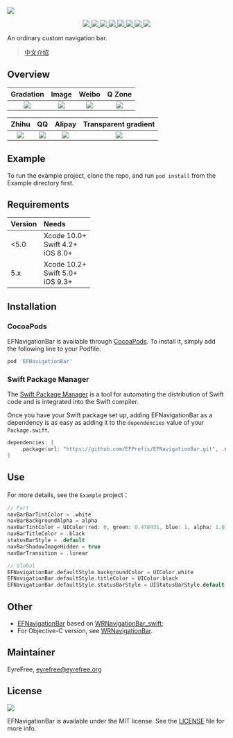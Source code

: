 ![](https://raw.githubusercontent.com/EFPrefix/EFNavigationBar/master/Assets/EFNavigationBar.png)

<p align="center">
    <a href="https://travis-ci.org/EFPrefix/EFNavigationBar">
    	<img src="https://img.shields.io/travis/EFPrefix/EFNavigationBar.svg">
    </a>
    <a href="https://swiftpackageindex.com/EFPrefix/EFNavigationBar">
        <img src="https://img.shields.io/badge/SPM-ready-orange.svg">
    </a>
    <a href="https://cocoapods.org/pods/EFNavigationBar">
    	<img src="https://img.shields.io/cocoapods/v/EFNavigationBar.svg?style=flat">
    </a>
    <a href="https://cocoapods.org/pods/EFNavigationBar">
    	<img src="https://img.shields.io/cocoapods/p/EFNavigationBar.svg?style=flat">
    </a>
    <a href="https://github.com/apple/swift">
    	<img src="https://img.shields.io/badge/language-swift-orange.svg">
    </a>
    <a href="https://raw.githubusercontent.com/EFPrefix/EFNavigationBar/master/LICENSE">
    	<img src="https://img.shields.io/cocoapods/l/EFNavigationBar.svg?style=flat">
    </a>
    <a href="https://twitter.com/EyreFree777">
    	<img src="https://img.shields.io/badge/twitter-@EyreFree777-blue.svg?style=flat">
    </a>
    <a href="https://www.weibo.com/eyrefree777">
    	<img src="https://img.shields.io/badge/weibo-@EyreFree-red.svg?style=flat">
    </a>
</p>

An ordinary custom navigation bar.

> [中文介绍](https://github.com/EFPrefix/EFNavigationBar/blob/master/README_CN.md)

## Overview

|Gradation|Image|Weibo|Q Zone|
|:-:|:-:|:-:|:-:|
|![](https://github.com/EFPrefix/EFNavigationBar/blob/master/Assets/导航栏显示渐变色.gif)|![](https://github.com/EFPrefix/EFNavigationBar/blob/master/Assets/导航栏显示图片.gif)|![](https://github.com/EFPrefix/EFNavigationBar/blob/master/Assets/新浪微博个人中心.gif)|![](https://github.com/EFPrefix/EFNavigationBar/blob/master/Assets/qq空间.gif)|

|Zhihu|QQ|Alipay|Transparent gradient|
|:-:|:-:|:-:|:-:|
|![](https://github.com/EFPrefix/EFNavigationBar/blob/master/Assets/知乎日报.gif)|![](https://github.com/EFPrefix/EFNavigationBar/blob/master/Assets/QQ我的资料页.gif)|![](https://github.com/EFPrefix/EFNavigationBar/blob/master/Assets/蚂蚁森林.gif)|![](https://github.com/EFPrefix/EFNavigationBar/blob/master/Assets/连续多个界面导航栏透明.gif)|

## Example

To run the example project, clone the repo, and run `pod install` from the Example directory first.

## Requirements

| Version | Needs                                 |
|:--------|:--------------------------------------|
| <5.0    | Xcode 10.0+<br>Swift 4.2+<br>iOS 8.0+ |
| 5.x     | Xcode 10.2+<br>Swift 5.0+<br>iOS 9.3+ |

## Installation

### CocoaPods

EFNavigationBar is available through [CocoaPods](https://cocoapods.org). To install
it, simply add the following line to your Podfile:

```ruby
pod 'EFNavigationBar'
```

### Swift Package Manager

The [Swift Package Manager](https://swift.org/package-manager/) is a tool for automating the distribution of Swift code and is integrated into the Swift compiler.

Once you have your Swift package set up, adding EFNavigationBar as a dependency is as easy as adding it to the `dependencies` value of your `Package.swift`.

```swift
dependencies: [
    .package(url: "https://github.com/EFPrefix/EFNavigationBar.git", .upToNextMinor(from: "5.1.4"))
]
```

## Use

For more details, see the `Example` project：

```swift
// Part
navBarBarTintColor = .white
navBarBackgroundAlpha = alpha
navBarTintColor = UIColor(red: 0, green: 0.478431, blue: 1, alpha: 1.0)
navBarTitleColor = .black
statusBarStyle = .default
navBarShadowImageHidden = true
navBarTransition = .linear

// Global
EFNavigationBar.defaultStyle.backgroundColor = UIColor.white
EFNavigationBar.defaultStyle.titleColor = UIColor.black
EFNavigationBar.defaultStyle.statusBarStyle = UIStatusBarStyle.default
```

## Other

- [EFNavigationBar](https://github.com/EFPrefix/EFNavigationBar) based on [WRNavigationBar_swift](https://github.com/wangrui460/WRNavigationBar_swift/commit/a445f74ac57d675f87a60a49a745c5a3b01b6324);
- For Objective-C version, see [WRNavigationBar](https://github.com/wangrui460/WRNavigationBar).

## Maintainer

EyreFree, eyrefree@eyrefree.org

## License

<img src="https://upload.wikimedia.org/wikipedia/commons/thumb/f/f8/License_icon-mit-88x31-2.svg/128px-License_icon-mit-88x31-2.svg.png">

EFNavigationBar is available under the MIT license. See the [LICENSE](https://github.com/EFPrefix/EFNavigationBar/blob/master/LICENSE) file for more info.

